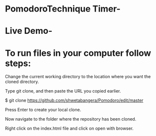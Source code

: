 # PomodoroTechnique Timer-
# Live Demo-
# To run files in your computer follow steps:
Change the current working directory to the location where you want the cloned directory.

Type git clone, and then paste the URL you copied earlier.

$ git clone https://github.com/shwetabangera/Pomodoro/edit/master

Press Enter to create your local clone.

Now navigate to the folder where the repository has been cloned.

Right click on the index.html file and click on open with browser.
